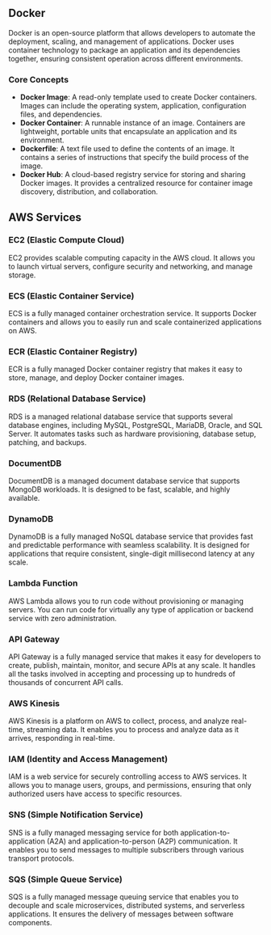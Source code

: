 ## Docker
Docker is an open-source platform that allows developers to automate the deployment, scaling, and management of applications. Docker uses container technology to package an application and its dependencies together, ensuring consistent operation across different environments.

### Core Concepts
- **Docker Image**: A read-only template used to create Docker containers. Images can include the operating system, application, configuration files, and dependencies.
- **Docker Container**: A runnable instance of an image. Containers are lightweight, portable units that encapsulate an application and its environment.
- **Dockerfile**: A text file used to define the contents of an image. It contains a series of instructions that specify the build process of the image.
- **Docker Hub**: A cloud-based registry service for storing and sharing Docker images. It provides a centralized resource for container image discovery, distribution, and collaboration.

## AWS Services

### EC2 (Elastic Compute Cloud)
EC2 provides scalable computing capacity in the AWS cloud. It allows you to launch virtual servers, configure security and networking, and manage storage.

### ECS (Elastic Container Service)
ECS is a fully managed container orchestration service. It supports Docker containers and allows you to easily run and scale containerized applications on AWS.

### ECR (Elastic Container Registry)
ECR is a fully managed Docker container registry that makes it easy to store, manage, and deploy Docker container images.

### RDS (Relational Database Service)
RDS is a managed relational database service that supports several database engines, including MySQL, PostgreSQL, MariaDB, Oracle, and SQL Server. It automates tasks such as hardware provisioning, database setup, patching, and backups.

### DocumentDB
DocumentDB is a managed document database service that supports MongoDB workloads. It is designed to be fast, scalable, and highly available.

### DynamoDB
DynamoDB is a fully managed NoSQL database service that provides fast and predictable performance with seamless scalability. It is designed for applications that require consistent, single-digit millisecond latency at any scale.

### Lambda Function
AWS Lambda allows you to run code without provisioning or managing servers. You can run code for virtually any type of application or backend service with zero administration.

### API Gateway
API Gateway is a fully managed service that makes it easy for developers to create, publish, maintain, monitor, and secure APIs at any scale. It handles all the tasks involved in accepting and processing up to hundreds of thousands of concurrent API calls.

### AWS Kinesis
AWS Kinesis is a platform on AWS to collect, process, and analyze real-time, streaming data. It enables you to process and analyze data as it arrives, responding in real-time.

### IAM (Identity and Access Management)
IAM is a web service for securely controlling access to AWS services. It allows you to manage users, groups, and permissions, ensuring that only authorized users have access to specific resources.

### SNS (Simple Notification Service)
SNS is a fully managed messaging service for both application-to-application (A2A) and application-to-person (A2P) communication. It enables you to send messages to multiple subscribers through various transport protocols.

### SQS (Simple Queue Service)
SQS is a fully managed message queuing service that enables you to decouple and scale microservices, distributed systems, and serverless applications. It ensures the delivery of messages between software components.